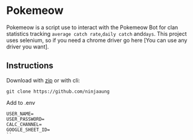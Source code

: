 # Pokemeow

Pokemeow is a script use to interact with the Pokemeow Bot for clan statistics tracking `average catch rate`,`daily catch` and`days`. This project uses selenium, so if you need a chrome driver go here [You can use any driver you want].

## Instructions

Download with [zip](https://github.com/NinjaAung/Pokemeow/archive/main.zip) or with cli:

```
git clone https://github.com/ninjaaung
```

Add to .env
```
USER_NAME=
USER_PASSWORD=
CALC_CHANNEL=
GOOGLE_SHEET_ID=
``